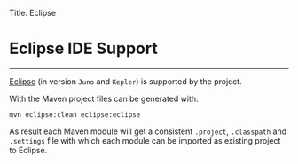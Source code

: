 Title:     Eclipse

# Eclipse IDE Support

---

[Eclipse](https://eclipse.org) (in version `Juno` and `Kepler`) is supported by the project.

With the Maven project files can be generated with:

`mvn eclipse:clean eclipse:eclipse`

As result each Maven module will get a consistent `.project`, `.classpath` and `.settings` file with which each module can be imported as existing project to Eclipse. 
